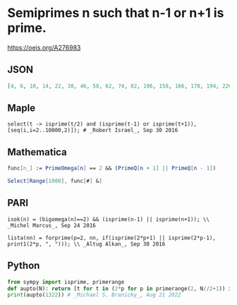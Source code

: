# Semiprimes n such that n\-1 or n\+1 is prime\.
https://oeis.org/A276983
## JSON
```JSON
[4, 6, 10, 14, 22, 38, 46, 58, 62, 74, 82, 106, 158, 166, 178, 194, 226, 262, 278, 314, 346, 358, 382, 398, 422, 458, 466, 478, 502, 542, 562, 586, 614, 662, 674, 718, 734, 758, 838, 862, 878, 886, 982, 998, 1018, 1094, 1154, 1186, 1202, 1214, 1238, 1282, 1306, 1318, 1322]
```
## Maple
```Maple
select(t -> isprime(t/2) and (isprime(t-1) or isprime(t+1)), [seq(i,i=2..10000,2)]); # _Robert Israel_, Sep 30 2016
```
## Mathematica
```Mathematica
func[n_] := PrimeOmega[n] == 2 && (PrimeQ[n + 1] || PrimeQ[n - 1])
```
```Mathematica
Select[Range[1000], func[#] &]
```
## PARI
```PARI
isok(n) = (bigomega(n)==2) && (isprime(n-1) || isprime(n+1)); \\ _Michel Marcus_, Sep 24 2016
```
```PARI
lista(nn) = forprime(p=2, nn, if(isprime(2*p+1) || isprime(2*p-1), print1(2*p, ", "))); \\ _Altug Alkan_, Sep 30 2016
```
## Python
```Python
from sympy import isprime, primerange
def aupto(N): return [t for t in (2*p for p in primerange(2, N//2+1)) if isprime(t-1) or isprime(t+1)]
print(aupto(1322)) # _Michael S. Branicky_, Aug 21 2022
```
